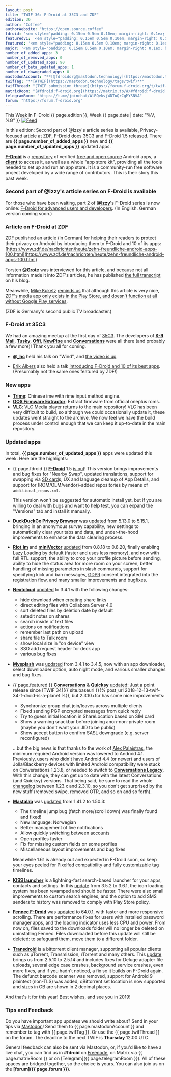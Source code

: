 ```yaml
---
layout: post
title: "TWIF 36: F-Droid at 35C3 and ZDF"
edition: 36
author: "Coffee"
authorWebsite: "https://open.source.coffee"
fdroid: '<em style="padding: 0.15em 0.5em 0.10em; margin-right: 0.1ex; border-style: solid; border-width: medium; border-radius: 1em; color: #0d47a1; font-style: normal; font-weight: bold;">F-Droid</em>'
featuredv1: '<em style="padding: 0.15em 0.5em 0.10em; margin-right: 0.5ex; box-shadow: 0.1em 0.05em 0.1em rgba(0, 0, 0, 0.3); border-radius: 1em; color: black; background: linear-gradient(orange, yellow);">Featured</em>'
featured: '<em style="padding: 0.15em 0.5em 0.10em; margin-right: 0.1ex; border-style: solid; border-width: medium; border-radius: 1em; color: orange; font-style: normal; font-weight: bold;">Featured</em>'
major: '<em style="padding: 0.15em 0.5em 0.10em; margin-right: 0.1ex; border-style: solid; border-width: medium; border-radius: 1em; color: #8ab000; font-style: normal; font-weight: bold;">Major</em>'
number_of_added_apps: 3
number_of_removed_apps: 0
number_of_updated_apps: 90
number_of_beta_updated_apps: 1
number_of_downgraded_apps: 0
mastodonAccount: "**[@fdroidorg@mastodon.technology](https://mastodon.technology/@fdroidorg)**"
twifTag: "**[#TWIF](https://mastodon.technology/tags/twif)**"
twifThread: "[TWIF submission thread](https://forum.f-droid.org/t/twif-submission-thread)"
matrixRoom: "[#fdroid:f-droid.org](https://matrix.to/#/#fdroid:f-droid.org)"
telegramRoom: "https://t.me/joinchat/AlRQekvjWDTuQrCgMYSNVA"
forum: "https://forum.f-droid.org"
---
```


This Week In F-Droid {{ page.edition }}, Week {{ page.date | date: "%V, %G" }} <a href="{{ site.baseurl }}/feed.xml"><img src="{% asset Feed-icon-16x16.png %}" alt="Feed"></a>

In this edition: Second part of @Izzy's article series is available, Privacy-focused article at ZDF, F-Droid does 35C3 and F-Droid 1.5 released.
There are **{{ page.number_of_added_apps }}** new and **{{ page.number_of_updated_apps }}** updated apps.

<!--more-->

**[F-Droid](https://f-droid.org/)** is a [repository](https://f-droid.org/packages/) of verified [free and open source](https://en.wikipedia.org/wiki/Free_and_open-source_software) Android apps, a **[client](https://f-droid.org/packages/org.fdroid.fdroid/)** to access it, as well as a whole "app store kit", providing all the tools needed to set up and run an app store. It is a community-run free software project developed by a wide range of contributors. This is their story this past week.

### Second part of @Izzy's article series on F-Droid is available

For those who have been waiting, part 2 of **[@Izzy](https://forum.f-droid.org/u/izzy)**'s F-Droid series is now online: [F-Droid for advanced users and developers](https://android.izzysoft.de/articles/named/fdroid-intro-2?lang=en). (In English. German version coming soon.)

### Article on F-Droid at ZDF

[ZDF](https://www.zdf.de) published an article (in German) for helping their readers to protect their privacy on Android by introducing them to F-Droid and 10 of its apps: [https://www.zdf.de/nachrichten/heute/zehn-freundliche-android-apps-100.html](https://www.zdf.de/nachrichten/heute/zehn-freundliche-android-apps-100.html)

Torsten **[@Grote](https://blog.grobox.de)** was interviewed for this article, and because not all information made it into ZDF's articles, he has published [the full transcript](https://blog.grobox.de/2018/interview-zu-f-droid-mit-zdf-heute/) on his blog.

Meanwhile, [Mike Kuketz](https://www.kuketz-blog.de) [reminds us](https://social.tchncs.de/@kuketzblog/101289466745473597) that although this article is very nice, [ZDF's media app only exists in the Play Store, and doesn't function at all without Google Play services](https://www.kuketz-blog.de/zdfmediathek-app-nutzung-nur-mit-google-play-diensten/).

(ZDF is Germany's second public TV broadcaster.)

### F-Droid at 35C3

We had an amazing meetup at the first day of [35C3](https://events.ccc.de/congress/2018/wiki/index.php/Main_Page). The developers of **[K-9 Mail](https://f-droid.org/packages/com.fsck.k9/)**, **[Tusky](https://f-droid.org/packages/com.keylesspalace.tusky/)**, **[Offi](https://f-droid.org/packages/de.schildbach.oeffi/)**, **[NewPipe](https://f-droid.org/packages/org.schabi.newpipe/)** and **[Conversations](https://f-droid.org/packages/eu.siacs.conversations/)** were all there (and probably a few more)! Thank you all for coming.

* **[@\_hc](https://forum.f-droid.org/u/hans)** held his talk on "Wind", and [the video is up](https://media.ccc.de/v/35c3-9595-wind_off-grid_services_for_everyday_people).

* [Erik Albers](https://mastodon.social/@3rik) also held a talk [introducing F-Droid and 10 of its best apps](https://pretalx.35c3oio.freifunk.space/35c3oio/talk/UFZYAS/). (Presumably not the same ones featured by ZDF!)

### New apps

* **[Trime](https://f-droid.org/packages/com.osfans.trime/)**: Chinese ime with rime input method engine.
* **[OOS Firmware Extractor](https://f-droid.org/packages/fr.witchdoctors.c4ffein.oosfirmwareextractor/)**: Extract firmware from official oneplus roms.
* **[VLC](https://f-droid.org/packages/org.videolan.vlc/)**: VLC Media player returns to the main repository! VLC has been very difficult to build, so although we could occasionally update it, these updates went straight to the archive. We now feel we have the build process under control enough that we can keep it up-to-date in the main repository.

### Updated apps

In total, **{{ page.number_of_updated_apps }}** apps were updated this week. Here are the highlights:

* {{ page.fdroid }} **[F-Droid](https://f-droid.org/packages/org.fdroid.fdroid/)** 1.5 [is out](https://gitlab.com/fdroid/fdroidclient/raw/HEAD/CHANGELOG.md)! This version brings improvements and bug fixes for "Nearby Swap", updated translations, support for swapping via [SD card](https://en.wikipedia.org/wiki/Secure_Digital)s, UX and language cleanup of App Details, and support for (ROM/OEM/vendor)-added repositories by means of `additional_repos.xml`.

  This version won't be suggested for automatic install yet, but if you are willing to deal with bugs and want to help test, you can expand the "Versions" tab and install it manually.

* **[DuckDuckGo Privacy Browser](https://f-droid.org/packages/com.duckduckgo.mobile.android/)** was [updated](https://github.com/duckduckgo/Android/releases) from 5.13.0 to 5.15.1, bringing in an anonymous survey capability, new settings to automatically clear your tabs and data, and under-the-hood improvements to enhance the data clearing process.

* **[Riot.im](https://f-droid.org/packages/im.vector.alpha/)** and **[miniVector](https://f-droid.org/packages/com.lavadip.miniVector/)** [updated](https://github.com/vector-im/riot-android/blob/HEAD/CHANGES.rst) from 0.8.18 to 0.8.20, finally enabling Lazy Loading by default (faster and uses less memory), and now with full RTL support, the ability to crop your profile picture before sending, ability to hide the status area for more room on your screen, better handling of missing parameters in slash commands, support for specifying kick and ban messages, [GDPR](https://en.wikipedia.org/wiki/General_Data_Protection_Regulation) consent integrated into the registration flow, and many smaller improvements and bugfixes.

* **[Nextcloud](https://f-droid.org/packages/com.nextcloud.client/)** [updated](https://github.com/nextcloud/android/blob/HEAD/CHANGELOG.md) to 3.4.1 with the following changes:
  * hide download when creating share links
  * direct editing files with Collabora Server 4.0
  * sort deleted files by deletion date by default
  * setedit notes on shares
  * search inside of text files
  * actions on notifications
  * remember last path on upload
  * share file to Talk room
  * show local size in "on device" view
  * SSO add request header for deck app
  * various bug fixes

* **[Mysplash](https://f-droid.org/packages/com.wangdaye.mysplash/)** was [updated](https://github.com/WangDaYeeeeee/Mysplash/releases) from 3.4.1 to 3.4.5, now with an app downloader, select downloader option, auto night mode, and various smaller changes and bug fixes.

* {{ page.featured }} **[Conversations](https://f-droid.org/packages/eu.siacs.conversations/)** & **[Quicksy](https://f-droid.org/packages/im.quicksy.client/)** [updated](https://github.com/siacs/Conversations/blob/HEAD/CHANGELOG.md): Just a point release since [TWIF 34]({{ site.baseurl }}{% post_url 2018-12-13-twif-34-f-droid-is-a-planet %}), but 2.3.10+fcr has some nice improvements:
  * Synchronize group chat join/leaves across multiple clients
  * Fixed sending PGP encrypted messages from quick reply
  * Try to guess initial location in ShareLocation based on SIM card
  * Show a warning snackbar before joining anon-non-private room (maybe you don't want your JID to be public)
  * Show accept button to confirm SASL downgrade (e.g. server reconfigured)

  ...but the big news is that thanks to the work of [Alex Palaistras](https://github.com/deuill), the minimum required Android version was lowered to Android 4.1. Previously, users who didn't have Android 4.4 (or newer) and users of Jolla/Blackberry devices with limited Android compatibility were stuck on Conversations 1.23.8, or needed to switch to **[Conversations Legacy](https://f-droid.org/packages/eu.siacs.conversations.legacy/)**. With this change, they can get up to date with the latest Conversations (and Quicksy) versions. That being said, be sure to read the whole [changelog](https://github.com/siacs/Conversations/blob/master/CHANGELOG.md) between 1.23.x and 2.3.10, so you don't get surprised by the new stuff (removed swipe, removed OTR, and so on and so forth).

* **[Mastalab](https://f-droid.org/packages/fr.gouv.etalab.mastodon/)** was [updated](https://gitlab.com/tom79/mastalab/tags) from 1.41.2 to 1.50.3:
  * The timeline jump bug (fetch more/scroll down) was finally found and fixed!
  * New language: Norwegian
  * Better management of live notifications
  * Allow quickly switching between accounts
  * Open profiles faster
  * Fix for missing custom fields on some profiles
  * Miscellaneous layout improvements and bug fixes

  Meanwhile 1.61 is already out and expected in F-Droid soon, so keep your eyes peeled for Pixelfed compatibility and fully customizable tag timelines.

* **[KISS launcher](https://f-droid.org/packages/fr.neamar.kiss/)** is a lightning-fast search-based launcher for your apps, contacts and settings. In this [update](https://github.com/Neamar/KISS/releases) from 3.5.2 to 3.6.1, the icon loading system has been revamped and should be faster. There were also small improvements to custom search engines, and the option to add SMS senders to history was removed to comply with Play Store policy.

* **[Fennec F-Droid](https://f-droid.org/packages/org.mozilla.fennec_fdroid/)** was [updated](https://www.mozilla.org/en-US/firefox/android/notes/) to 64.0.1, with faster and more responsive scrolling. There are performance fixes for users with installed password manager apps, and the loading indicator uses less CPU and power. From now on, files saved to the downloads folder will no longer be deleted on uninstalling Fennec. Files downloaded before this update will still be deleted: to safeguard them, move them to a different folder.

* **[Transdroid](https://f-droid.org/packages/org.transdroid.full/)** is a bittorrent client manager, supporting all popular clients such as µTorrent, Transmission, rTorrent and many others. This [update](https://github.com/erickok/transdroid/releases) brings us from 2.5.10 to 2.5.14 and includes fixes for Deluge adapter file uploads, several edge case crashes, background service crashes, even more fixes, and if you hadn't noticed, a fix so it builds on F-Droid again. The defunct barcode scanner was removed, support for Android 9 plaintext (non-TLS) was added, qBittorrent set location is now supported and sizes in GB are shown in 2 decimal places.

And that's it for this year! Best wishes, and see you in 2019!

### Tips and Feedback

Do you have important app updates we should write about? Send in your tips via [Mastodon](https://joinmastodon.org)! Send them to {{ page.mastodonAccount }} and remember to tag with {{ page.twifTag }}. Or use the {{ page.twifThread }} on the forum. The deadline to the next TWIF is **Thursday** 12:00 UTC.

General feedback can also be sent via Mastodon, or, if you'd like to have a live chat, you can find us in **#fdroid** on [Freenode](https://freenode.net), on Matrix via {{ page.matrixRoom }} or on [Telegram]({{ page.telegramRoom }}). All of these spaces are bridged together, so the choice is yours. You can also join us on the **[forum]({{ page.forum }})**.
